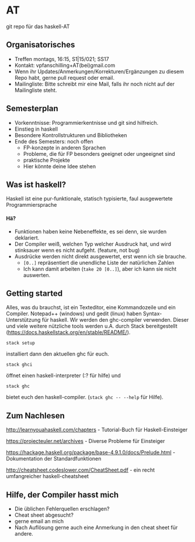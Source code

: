 # AT
git repo für das haskell-AT

## Organisatorisches

* Treffen montags, 16:15, S1|15/021; SS17
* Kontakt: vpfanschilling+AT(bei)gmail.com
* Wenn ihr Updates/Anmerkungen/Korrekturen/Ergänzungen zu diesem Repo habt, gerne pull request oder email.
* Mailingliste: Bitte schreibt mir eine Mail, falls ihr noch nicht auf der Mailingliste steht.

## Semesterplan

* Vorkenntnisse: Programmierkentnisse und git sind hilfreich.
* Einstieg in haskell
* Besondere Kontrollstrukturen und Bibliotheken
* Ende des Semesters: noch offen 
  * FP-konzepte in anderen Sprachen 
  * Probleme, die für FP besonders geeignet oder ungeeignet sind
  * praktische Projekte
  * Hier könnte deine Idee stehen

## Was ist haskell?

Haskell ist eine pur-funktionale, statisch typisierte, faul ausgewertete Programmiersprache

#### Hä?

* Funktionen haben keine Nebeneffekte, es sei denn, sie wurden deklariert.
* Der Compiler weiß, welchen Typ welcher Ausdruck hat, und wird stinksauer wenn es nicht aufgeht. (feature, not bug)
* Ausdrücke werden nicht direkt ausgewertet, erst wenn ich sie brauche.
  * `[0..]` repräsentiert die unendliche Liste der natürlichen Zahlen
  * Ich kann damit arbeiten (`take 20 [0..]`), aber ich kann sie nicht auswerten.

## Getting started
Alles, was du brauchst, ist ein Texteditor, eine Kommandozeile und ein Compiler. Notepad++ (windows) und gedit (linux) haben Syntax-Unterstützung für haskell. Wir werden den ghc-compiler verwenden. Dieser und viele weitere nützliche tools werden u.A. durch Stack bereitgestellt (https://docs.haskellstack.org/en/stable/README/).

    stack setup
    
installiert dann den aktuellen ghc für euch.

    stack ghci
    
öffnet einen haskell-interpreter (:? für hilfe) und

    stack ghc
    
bietet euch den haskell-compiler. (`stack ghc -- --help` für Hilfe).

## Zum Nachlesen

http://learnyouahaskell.com/chapters - Tutorial-Buch für Haskell-Einsteiger

https://projecteuler.net/archives - Diverse Probleme für Einsteiger

https://hackage.haskell.org/package/base-4.9.1.0/docs/Prelude.html - Dokumentation der Standardfunktionen

http://cheatsheet.codeslower.com/CheatSheet.pdf - ein recht umfangreicher haskell-cheatsheet

## Hilfe, der Compiler hasst mich

* Die üblichen Fehlerquellen erschlagen?
* Cheat sheet abgesucht?
* gerne email an mich
* Nach Auflösung gerne auch eine Anmerkung in den cheat sheet für andere.
